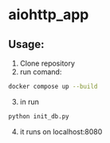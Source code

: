# aiohttp_app

## Usage:

1. Clone repository
2. run comand:

```bash
docker compose up --build
```

3. in run 
```bash
python init_db.py
```


4. it runs on localhost:8080
